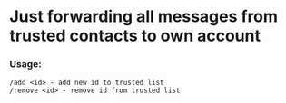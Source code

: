 # Just forwarding all messages from trusted contacts to own account

### __Usage:__

    /add <id> - add new id to trusted list
    /remove <id> - remove id from trusted list
